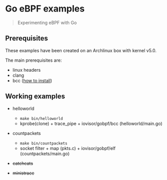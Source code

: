 # Go eBPF examples

> Experimenting eBPF with Go

## Prerequisites

These examples have been created on an Archlinux box with kernel v5.0.

The main prerequisites are:

- linux headers
- clang
- bcc ([how to install](https://github.com/iovisor/bcc/blob/master/INSTALL.md))

## Working examples

- helloworld
  - `make bin/helloworld`
  - kprobe(clone) + trace_pipe + iovisor/gobpf/bcc (helloworld/main.go)

- countpackets
  - `make bin/countpackets`
  - socket filter + map (pkts.c) + iovisor/gobpf/elf (countpackets/main.go)

- <strike>catchcats</strike>

- <strike>ministrace</strike>